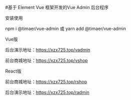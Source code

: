 #基于 Element Vue 框架开发的Vue Admin 后台程序 

安装使用

npm i @timaer/vue-admin
或
yarn add @timaer/vue-admin


Vue版

后台演示地址：https://xzx725.top/vadmin

前台商城地址：https://xzx725.top/vshop

React版

前台商城地址：https://xzx725.top/rshop

后台演示地址：https://xzx725.top/radmin


